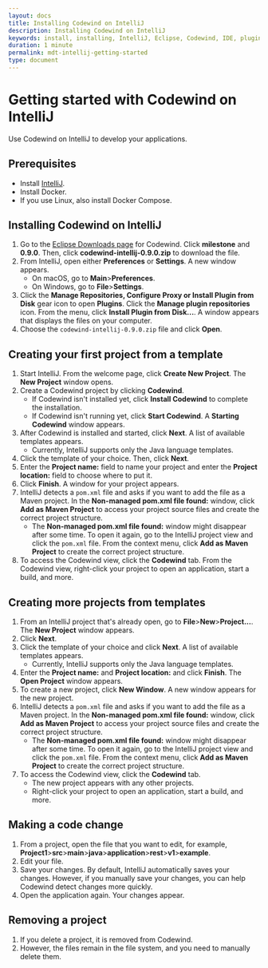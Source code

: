 ```yaml
---
layout: docs
title: Installing Codewind on IntelliJ
description: Installing Codewind on IntelliJ
keywords: install, installing, IntelliJ, Eclipse, Codewind, IDE, plugin, plug-in, settings, creating, project, projects, template, code change, edit, edits, application, removing
duration: 1 minute
permalink: mdt-intellij-getting-started
type: document
---
```


# Getting started with Codewind on IntelliJ
Use Codewind on IntelliJ to develop your applications.

## Prerequisites
- Install [IntelliJ](https://www.jetbrains.com/idea/download/#section=mac).
- Install Docker.
- If you use Linux, also install Docker Compose.

## Installing Codewind on IntelliJ
1. Go to the [Eclipse Downloads page](https://download.eclipse.org/codewind/?d) for Codewind. Click **milestone** and **0.9.0**. Then, click **codewind-intellij-0.9.0.zip** to download the file.
2. From IntelliJ, open either **Preferences** or **Settings**. A new window appears.
   - On macOS, go to **Main**>**Preferences**.
   - On Windows, go to **File**>**Settings**.
3. Click the **Manage Repositories, Configure Proxy or Install Plugin from Disk** gear icon to open **Plugins**. Click the **Manage plugin repositories** icon. From the menu, click **Install Plugin from Disk...**. A window appears that displays the files on your computer.
4. Choose the `codewind-intellij-0.9.0.zip` file and click **Open**.

## Creating your first project from a template
1. Start IntelliJ. From the welcome page, click **Create New Project**. The **New Project** window opens.
2. Create a Codewind project by clicking **Codewind**.
   - If Codewind isn't installed yet, click **Install Codewind** to complete the installation.
   - If Codewind isn't running yet, click **Start Codewind**. A **Starting Codewind** window appears.
3. After Codewind is installed and started, click **Next**. A list of available templates appears.
   - Currently, IntelliJ supports only the Java language templates.
4. Click the template of your choice. Then, click **Next**.
5. Enter the **Project name:** field to name your project and enter the **Project location:** field to choose where to put it.
6. Click **Finish**. A window for your project appears.
7. IntelliJ detects a `pom.xml` file and asks if you want to add the file as a Maven project. In the **Non-managed pom.xml file found:** window, click **Add as Maven Project** to access your project source files and create the correct project structure.
   - The **Non-managed pom.xml file found:** window might disappear after some time. To open it again, go to the IntelliJ project view and click the `pom.xml` file. From the context menu, click **Add as Maven Project** to create the correct project structure.
8. To access the Codewind view, click the **Codewind** tab. From the Codewind view, right-click your project to open an application, start a build, and more.

## Creating more projects from templates
1. From an IntelliJ project that's already open, go to **File**>**New**>**Project...**. The **New Project** window appears.
2. Click **Next**.
3. Click the template of your choice and click **Next**. A list of available templates appears.
   - Currently, IntelliJ supports only the Java language templates.
4. Enter the **Project name:** and **Project location:** and click **Finish**. The **Open Project** window appears.
5. To create a new project, click **New Window**. A new window appears for the new project.
6. IntelliJ detects a `pom.xml` file and asks if you want to add the file as a Maven project. In the **Non-managed pom.xml file found:** window, click **Add as Maven Project** to access your project source files and create the correct project structure.
   - The **Non-managed pom.xml file found:** window might disappear after some time. To open it again, go to the IntelliJ project view and click the `pom.xml` file. From the context menu, click **Add as Maven Project** to create the correct project structure.
7. To access the Codewind view, click the **Codewind** tab.
   - The new project appears with any other projects.
   - Right-click your project to open an application, start a build, and more.

## Making a code change
1. From a project, open the file that you want to edit, for example, **Project1**>**src**>**main**>**java**>**application**>**rest**>**v1**>**example**.
2. Edit your file.
3. Save your changes. By default, IntelliJ automatically saves your changes. However, if you manually save your changes, you can help Codewind detect changes more quickly.
4. Open the application again. Your changes appear.

## Removing a project
1. If you delete a project, it is removed from Codewind.
2. However, the files remain in the file system, and you need to manually delete them.
